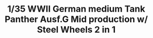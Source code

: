 ---
title: "1/35  WWII German medium Tank   Panther Ausf.G  Mid  production w/ Steel Wheels 2 in 1"
price: 0 
desc: ""
img_path: "/assets/img/TAKO2120.jpg"
brand: AMMO
available: true
special_offer: false
new: false
soon: false
cat: "Plasticne-Makete"
subcat: "PM-TAKOM"
subsubcat: ""
---